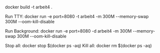 docker build -t arbeit4 .

Run TTY: docker run -e port=8080 -t arbeit4 -m 300M --memory-swap 300M --oom-kill-disable

Run Background: docker run -e port=8080 -d arbeit4 -m 300M --memory-swap 300M --oom-kill-disable

Stop all: docker stop $(docker ps -aq)
Kill all: docker rm $(docker ps -aq)
